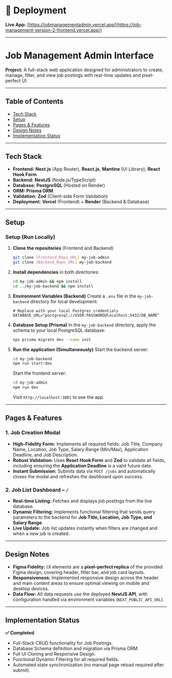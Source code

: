 # 🚀 Deployment

**Live App:** [https://jobmanagementadmin.vercel.app](https://job-management-version-2-frontend.vercel.app/)

---

# Job Management Admin Interface

**Project:** A full-stack web application designed for administrators to create, manage, filter, and view job postings with real-time updates and pixel-perfect UI.

---

## **Table of Contents**

* [Tech Stack](#tech-stack)
* [Setup](#setup)
* [Pages & Features](#pages--features)
* [Design Notes](#design-notes)
* [Implementation Status](#implementation-status)
  

---

## **Tech Stack**

* **Frontend:** **Next.js** (App Router), **React.js**, **Mantine** (UI Library), **React Hook Form**
* **Backend:** **NestJS** (Node.js/TypeScript)
* **Database:** **PostgreSQL** (Hosted on Render)
* **ORM:** **Prisma ORM**
* **Validation:** **Zod** (Client-side Form Validation)
* **Deployment:** **Vercel** (Frontend) + **Render** (Backend & Database)

---

## **Setup**

### **Setup (Run Locally)**

1.  **Clone the repositories** (Frontend and Backend)
    ```bash
    git clone [Frontend_Repo_URL] my-job-admin
    git clone [Backend_Repo_URL] my-job-backend
    ```

2.  **Install dependencies** in both directories:
    ```bash
    cd my-job-admin && npm install
    cd ../my-job-backend && npm install
    ```

3.  **Environment Variables (Backend)**
    Create a `.env` file in the `my-job-backend` directory for local development:
    ```
    # Replace with your local Postgres credentials
    DATABASE_URL="postgresql://USER:PASSWORD@localhost:5432/DB_NAME"
    ```

4.  **Database Setup (Prisma)**
    In the `my-job-backend` directory, apply the schema to your local PostgreSQL database:
    ```bash
    npx prisma migrate dev --name init
    ```

5.  **Run the application (Simultaneously)**
    Start the backend server:
    ```bash
    cd my-job-backend
    npm run start:dev
    ```
    Start the frontend server:
    ```bash
    cd my-job-admin
    npm run dev
    ```
    Visit `http://localhost:3001` to see the app.

---

## **Pages & Features**

### **1. Job Creation Modal**

* **High-Fidelity Form:** Implements all required fields: Job Title, Company Name, Location, Job Type, Salary Range (Min/Max), Application Deadline, and Job Description.
* **Robust Validation:** Uses **React Hook Form** and **Zod** to validate all fields, including ensuring the **Application Deadline** is a valid future date.
* **Instant Submission:** Submits data via `POST /jobs` and automatically closes the modal and refreshes the dashboard upon success.

### **2. Job List Dashboard – `/`**

* **Real-time Listing:** Fetches and displays job postings from the live database.
* **Dynamic Filtering:** Implements functional filtering that sends query parameters to the backend for **Job Title, Location, Job Type, and Salary Range**.
* **Live Update:** Job list updates instantly when filters are changed and when a new job is created.

---

## **Design Notes**

* **Figma Fidelity:** UI elements are a **pixel-perfect replica** of the provided Figma design, covering header, filter bar, and job card layouts.
* **Responsiveness:** Implemented responsive design across the header and main content areas to ensure optimal viewing on mobile and desktop devices.
* **Data Flow:** All data requests use the deployed **NestJS API**, with configuration handled via environment variables (`NEXT_PUBLIC_API_URL`).

---

## **Implementation Status**

**✅ Completed**

* Full-Stack CRUD functionality for Job Postings.
* Database Schema definition and migration via Prisma ORM.
* Full UI Cloning and Responsive Design.
* Functional Dynamic Filtering for all required fields.
* Automated state synchronization (no manual page reload required after submit).
